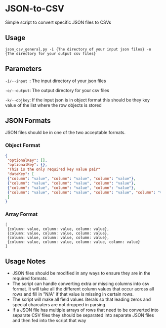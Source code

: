 # JSON-to-CSV

Simple script to convert specific JSON files to CSVs

## Usage

```
json_csv_general.py -i {The directory of your input json files} -o {The directory for your output csv files}
```
## Parameters
`-i/--input `: The input directory of your json files

`-o/--output`: The output directory for your csv files

`-k/--objkey`: If the input json is in object format this should be they key value of the list where the row objects is stored

## JSON Formats
JSON files should be in one of the two acceptable formats.

### Object Format
 ```json
 {
  "optionalKey": [],
  "optionalKey": {},
  "This is the only required key value pair"
  "dataKey": [
  {"column": "value", "column": "value", "column": "value"},
  {"column": "value", "column": "value", "column": "value"},
  {"column": "value", "column": "value", "column": "value"},
  {"column": "value", "column": "value", "column": "value", "column": "value"}
  ]
 }
 ```
 ### Array Format
 ```
 [
  {column: value, column: value, column: value},
  {column: value, column: value, column: value},
  {column: value, column: value, column: value},
  {column: value, column: value, column: value, column: value}
 ]
 ```
 ## Usage Notes
 * JSON files should be modified in any ways to ensure they are in the required formats.
 * The script can handle converting extra or missing columns into csv format. It will take all the different column values that occur across all rows and fill in "N/A" if that value is missing in certain rows.
 * The script will make all field values literals so that leading zeros and special charcaters are not dropped in parsing.
 * If a JSON file has multiple arrays of rows that need to be converted into separate CSV files they should be separated into separate JSON files and then fed into the script that way
